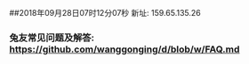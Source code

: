 ##2018年09月28日07时12分07秒 新址: 159.65.135.26
### 兔友常见问题及解答: https://github.com/wanggonging/d/blob/w/FAQ.md
